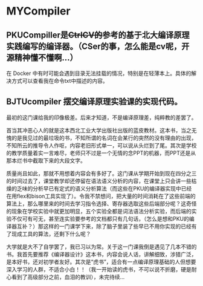 # MYCompiler

## PKUCompiller是~~CtrlCV的~~参考的基于北大编译原理实践编写的编译器。（CSer的事，怎么能是cv呢，开源精神懂不懂啊...）

在 Docker 中有时可能会遇到目录无法挂载的情况，特别是在轻薄本上。具体的解决方式可以查看我在命令txt中描述的内容。

## BJTUcompiler 摆交编译原理实验课的实现代码。
最初的这门课给我的印像极差。后来才知道，不是编译原理差，纯粹教的差罢了。

首当其冲恶心人的就是这本西北工业大学出版社出版的蓝皮教材。这本书，当之无愧的是我见过的最垃圾的书，不知所谓的名词在会某行的突然的没有理由的出现，不知所云的推导令人作呕，内容老旧形式单一，可以说从头烂到了尾。其次是学校的教学质量着实一言难尽，老师只不过是一个无情的念PPT的机器，而PPT还是从那本烂书中截取下来的大段文字。

质量尚且如此，那就不用想着内容会有多好了。这门课从学期开始到现在四分之三的时间过去了，课堂教学却还停留在语法语义分析的内容，在课堂上只会讲一些枯燥的乏味的分析早已有定式的语义分析算法（而这些在PKU的编译器实现中已经在用flex和bison工具实现了）。令我不禁想问，把大量的时间消耗在了这些前端的算法上，那么哪里来的时间去学习指令选择、寄存器选取这些后端部分呢？这奇怪的现象在学校实验中就更加明显，五个实验全都是词法语法分析实验，而后端的实验不仅可有可无，甚至连实验要参考的文档都只有几句话，（怎么是想和PKU的编译器互补？）那这样的一门课学下来，除了脑子里装了些早已不用你实现的已经有了现成工具的算法，还剩下什么呢？

大学就是大不了自学罢了，我已习以为常。关于这一门课我倒是遇见了几本不错的书。我首先要推荐《编译器设计》这本书，内容会说人话，讲解细致，涉猎广泛，是本好书，还对初学者友好。其次是“虎书”，适合有一点编译原理基础的人但想要深入学习的人群，不适合小白！！（我一开始读的虎书，不可以说不折磨，硬是耐心看到了高级部分之前，血泪的教训），未完待续...
